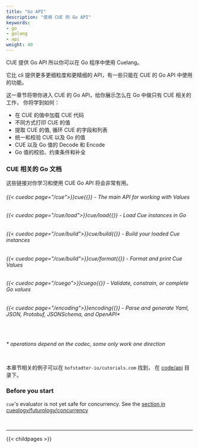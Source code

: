 ```yaml
---
title: "Go API"
description: "使用 CUE 的 Go API"
keywords:
- go
- golang
- api
weight: 40
---
```


CUE 提供 Go API 所以你可以在 Go 程序中使用 Cuelang。

它比 cli 提供更多更细粒度和更精细的 API，有一些只能在 CUE 的 Go API 中使用的功能。

这一章节将带你进入 CUE 的 Go API，给你展示怎么在 Go 中做只有 CUE 相关的工作，
你将学到如何：

- 在 CUE 的值中加载 CUE 代码
- 不同方式打印 CUE 的值
- 提取 CUE 的值, 循环 CUE 的字段和列表
- 统一和校验 CUE 以及 Go 的值
- CUE 以及 Go 值的 Decode 和 Encode
- Go 值的校验、约束条件和补全

### CUE 相关的 Go 文档

这些链接对你学习和使用 CUE Go API 将会非常有用。 

###### {{< cuedoc page="/cue">}}cue{{</cuedoc>}} - The main API for working with Values
###### {{< cuedoc page="/cue/load">}}cue/load{{</cuedoc>}} - Load Cue instances in Go
###### {{< cuedoc page="/cue/build">}}cue/build{{</cuedoc>}} - Build your loaded Cue instances
###### {{< cuedoc page="/cue/build">}}cue/format{{</cuedoc>}} - Format and print Cue Values
###### {{< cuedoc page="/cuego">}}cuego{{</cuedoc>}} - Validate, constrain, or complete Go values
###### {{< cuedoc page="/encoding">}}encoding{{</cuedoc>}} - Parse and generate Yaml, JSON, Protobuf, JSONSchema, and OpenAPI*

<br>

_\* operations depend on the codec, some only work one direction_


<br>
 
本章节相关的例子可以在 `hofstadter-io/cutorials.com` 找到，
在 [code/api](https://github.com/hofstadter-io/cuetorials.com/tree/main/code/go-api) 目录下。


### Before you start

`cue`'s evaluator is not yet safe for concurrency. See the
[section in cueology/futurology/concurrency](/cueology/futurology/concurrency/)

<br>

---

{{< childpages >}}
